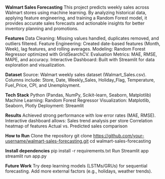 **Walmart Sales Forecasting**
This project predicts weekly sales across Walmart stores using machine learning. By analyzing historical data, applying feature engineering, and training a Random Forest model, it provides accurate sales forecasts and actionable insights for better inventory planning and promotions.

**Features**
Data Cleaning: Missing values handled, duplicates removed, and outliers filtered.
Feature Engineering: Created date-based features (Month, Week), lag features, and rolling averages.
Modeling: Random Forest Regressor optimized with GridSearchCV.
Evaluation Metrics: MAE, RMSE, MAPE, and accuracy.
Interactive Dashboard: Built with Streamlit for data exploration and visualization.

**Dataset**
Source: Walmart weekly sales dataset (Walmart_Sales.csv).
Columns include: Store, Date, Weekly_Sales, Holiday_Flag, Temperature, Fuel_Price, CPI, and Unemployment.

**Tech Stack**
Python (Pandas, NumPy, Scikit-learn, Seaborn, Matplotlib)
Machine Learning: Random Forest Regressor
Visualization: Matplotlib, Seaborn, Plotly
Deployment: Streamlit

**Results**
Achieved strong performance with low error rates (MAE, RMSE).
Interactive dashboard allows:
Sales trend analysis per store
Correlation heatmap of features
Actual vs. Predicted sales comparison

**How to Run**
Clone the repository
git clone https://github.com/your-username/walmart-sales-forecasting.git
cd walmart-sales-forecasting


**Install dependencies**
pip install -r requirements.txt
Run Streamlit app
streamlit run app.py

**Future Work**
Try deep learning models (LSTMs/GRUs) for sequential forecasting.
Add more external factors (e.g., holidays, weather trends).
